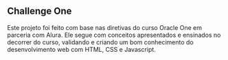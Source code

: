 ## Challenge One

Este projeto foi feito com base nas diretivas do curso Oracle One em parceria com Alura.
Ele segue com conceitos apresentados e ensinados no decorrer do curso, validando e criando
um bom conhecimento do desenvolvimento web com HTML, CSS e Javascript.
